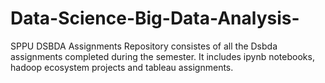 # Data-Science-Big-Data-Analysis-
SPPU DSBDA Assignments 
Repository consistes of all the Dsbda assignments completed during the semester. It includes ipynb notebooks, hadoop ecosystem projects and tableau assignments. 
